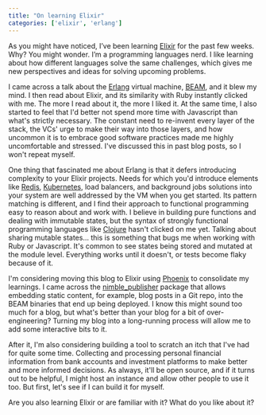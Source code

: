 ```yaml
---
title: "On learning Elixir"
categories: ['elixir', 'erlang']
---
```


As you might have noticed, I’ve been learning [Elixir](https://elixir-lang.org/) for the past few weeks. Why? You might wonder. I’m a programming languages nerd. I like learning about how different languages solve the same challenges, which gives me new perspectives and ideas for solving upcoming problems.

I came across a talk about the [Erlang](https://www.erlang.org/) virtual machine, [BEAM](https://en.wikipedia.org/wiki/BEAM_(Erlang_virtual_machine)), and it blew my mind. I then read about Elixir, and its similarity with Ruby instantly clicked with me. The more I read about it, the more I liked it. At the same time, I also started to feel that I'd better not spend more time with Javascript than what's strictly necessary. The constant need to re-invent every layer of the stack, the VCs' urge to make their way into those layers, and how uncommon it is to embrace good software practices made me highly uncomfortable and stressed. I've discussed this in past blog posts, so I won't repeat myself.

One thing that fascinated me about Erlang is that it defers introducing complexity to your Elixir projects. Needs for which you'd introduce elements like [Redis](https://redis.io/), [Kubernetes](https://kubernetes.io/), load balancers, and background jobs solutions into your system are well addressed by the VM when you get started. Its pattern matching is different, and I find their approach to functional programming easy to reason about and work with. I believe in building pure functions and dealing with immutable states, but the syntax of strongly functional programming languages like [Clojure](https://clojure.org/) hasn't clicked on me yet. Talking about sharing mutable states… this is something that bugs me when working with Ruby or Javascript. It's common to see states being stored and mutated at the module level. Everything works until it doesn't, or tests become flaky because of it.

I'm considering moving this blog to Elixir using [Phoenix](https://www.phoenixframework.org/) to consolidate my learnings. I came across the [nimble_publisher](https://github.com/dashbitco/nimble_publisher) package that allows embedding static content, for example, blog posts in a Git repo, into the BEAM binaries that end up being deployed. I know this might sound too much for a blog, but what's better than your blog for a bit of over-engineering? Turning my blog into a long-running process will allow me to add some interactive bits to it.

After it, I'm also considering building a tool to scratch an itch that I've had for quite some time. Collecting and processing personal financial information from bank accounts and investment platforms to make better and more informed decisions. As always, it'll be open source, and if it turns out to be helpful, I might host an instance and allow other people to use it too. But first, let's see if I can build it for myself.

Are you also learning Elixir or are familiar with it? What do you like about it?
